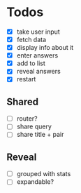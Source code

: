 # Todos

- [x] take user input
- [x] fetch data
- [x] display info about it
- [x] enter answers
- [x] add to list
- [x] reveal answers
- [x] restart

## Shared

- [ ] router?
- [ ] share query
- [ ] share title + pair

## Reveal

- [ ] grouped with stats
- [ ] expandable?
